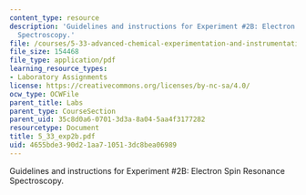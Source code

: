 ```yaml
---
content_type: resource
description: 'Guidelines and instructions for Experiment #2B: Electron Spin Resonance
  Spectroscopy.'
file: /courses/5-33-advanced-chemical-experimentation-and-instrumentation-fall-2007/4655bde390d21aa710513dc8bea06989_5_33_exp2b.pdf
file_size: 154468
file_type: application/pdf
learning_resource_types:
- Laboratory Assignments
license: https://creativecommons.org/licenses/by-nc-sa/4.0/
ocw_type: OCWFile
parent_title: Labs
parent_type: CourseSection
parent_uid: 35c8d0a6-0701-3d3a-8a04-5aa4f3177282
resourcetype: Document
title: 5_33_exp2b.pdf
uid: 4655bde3-90d2-1aa7-1051-3dc8bea06989
---
```

Guidelines and instructions for Experiment #2B: Electron Spin Resonance Spectroscopy.